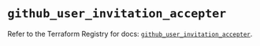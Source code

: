 # `github_user_invitation_accepter`

Refer to the Terraform Registry for docs: [`github_user_invitation_accepter`](https://registry.terraform.io/providers/integrations/github/6.3.1/docs/resources/user_invitation_accepter).
